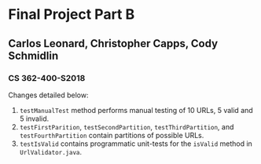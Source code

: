 # Final Project Part B

## Carlos Leonard, Christopher Capps, Cody Schmidlin

### CS 362-400-S2018

Changes detailed below:
1. `testManualTest` method performs manual testing of 10 URLs, 5 valid and 5 invalid.
2. `testFirstParition`, `testSecondPartition`, `testThirdPartition`, and `testFourthPartition` contain partitions of possible URLs.
3. `testIsValid` contains programmatic unit-tests for the `isValid` method in `UrlValidator.java`.